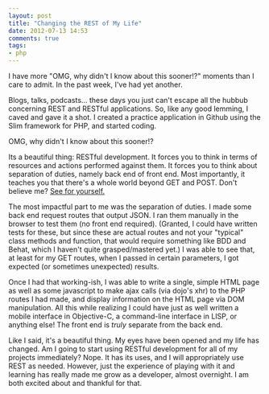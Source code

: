 ```yaml
---
layout: post
title: "Changing the REST of My Life"
date: 2012-07-13 14:53
comments: true
tags:
- php 
---
```

I have more "OMG, why didn't I know about this sooner!?" moments than I care to admit. In the past week, I've had yet another.

Blogs, talks, podcasts... these days you just can't escape all the hubbub concerning REST and RESTful applications. So, like any good lemming, I caved and gave it a shot. I created a practice application in Github using the Slim framework for PHP, and started coding.

OMG, why didn't I know about this sooner!?

Its a beautiful thing: RESTful development. It forces you to think in terms of resources and actions performed against them. It forces you to think about separation of duties, namely back end of front end. Most importantly, it teaches you that there's a whole world beyond GET and POST. Don't believe me? [See for yourself.](http://en.wikipedia.org/wiki/Hypertext_Transfer_Protocol#Request_methods)

The most impactful part to me was the separation of duties. I made some back end request routes that output JSON. I ran them manually in the browser to test them (no front end required). (Granted, I could have written tests for these, but since these are actual routes and not your "typical" class methods and function, that would require something like BDD and Behat, which I haven't quite grasped/mastered yet.) I was able to see that, at least for my GET routes, when I passed in certain parameters, I got expected (or sometimes unexpected) results.

Once I had that working-ish, I was able to write a single, simple HTML page as well as some javascript to make ajax calls (via dojo's xhr) to the PHP routes I had made, and display information on the HTML page via DOM manipulation. All this while realizing I could have just as well written a mobile interface in Objective-C, a command-line interface in LISP, or anything else! The front end is *truly* separate from the back end.

Like I said, it's a beautiful thing. My eyes have been opened and my life has changed. Am I going to start using RESTful development for all of my projects immediately? Nope. It has its uses, and I will appropriately use REST as needed. However, just the experience of playing with it and learning has really made me grow as a developer, almost overnight. I am both excited about and thankful for that.
